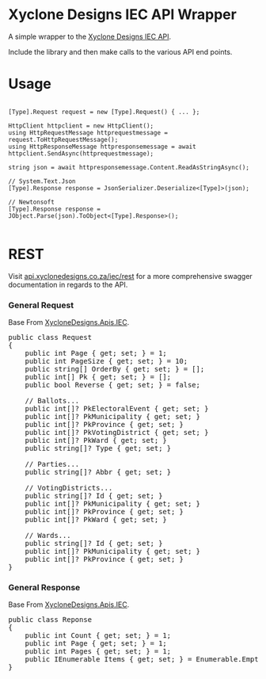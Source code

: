 Xyclone Designs IEC API Wrapper
===

A simple wrapper to the [Xyclone Designs IEC API](https://api.xyclonedesigns.co.za/iec). 

Include the library and then make calls to the various API end points.

# Usage

<pre><code class='language-cs'>
[Type].Request request = new [Type].Request(<args>) { ... };
	
HttpClient httpclient = new HttpClient();
using HttpRequestMessage httprequestmessage = request.ToHttpRequestMessage();
using HttpResponseMessage httpresponsemessage = await httpclient.SendAsync(httprequestmessage);

string json = await httpresponsemessage.Content.ReadAsStringAsync();

// System.Text.Json
[Type].Response response = JsonSerializer.Deserialize<[Type]>(json);

// Newtonsoft
[Type].Response response = JObject.Parse(json).ToObject<[Type].Response>();

</code></pre>

# REST

Visit [api.xyclonedesigns.co.za/iec/rest](https://api.xyclonedesigns.co.za/iec/rest) for a more comprehensive swagger documentation in regards to the API.

### General Request
Base From [XycloneDesigns.Apis.IEC](https://github.com/xyclone-designs/packages.apis.general).
<pre>
public class Request 
{
	public int Page { get; set; } = 1;
	public int PageSize { get; set; } = 10;
	public string[] OrderBy { get; set; } = [];
	public int[] Pk { get; set; } = [];
	public bool Reverse { get; set; } = false;

	// Ballots...
	public int[]? PkElectoralEvent { get; set; }
	public int[]? PkMunicipality { get; set; }
	public int[]? PkProvince { get; set; }
	public int[]? PkVotingDistrict { get; set; }
	public int[]? PkWard { get; set; }
	public string[]? Type { get; set; }

	// Parties...
	public string[]? Abbr { get; set; }

	// VotingDistricts...
	public string[]? Id { get; set; }
	public int[]? PkMunicipality { get; set; }
	public int[]? PkProvince { get; set; }
	public int[]? PkWard { get; set; }

	// Wards...
	public string[]? Id { get; set; }
	public int[]? PkMunicipality { get; set; }
	public int[]? PkProvince { get; set; }
}
</pre>

### General Response
Base From [XycloneDesigns.Apis.IEC](https://github.com/xyclone-designs/packages.apis.general).
<pre>
public class Reponse
{
	public int Count { get; set; } = 1;
	public int Page { get; set; } = 1;
	public int Pages { get; set; } = 1;
	public IEnumerable<T> Items { get; set; } = Enumerable.Empty<T>();
}
</pre>